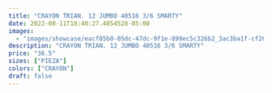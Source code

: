 ```yaml
---
title: "CRAYON TRIAN. 12 JUMBO 40516 3/6 SMARTY"
date: 2022-08-11T18:40:27.4854528-05:00
images:
  - "images/showcase/eacf85b0-05dc-47dc-9f1e-899ec5c326b2_3ac3ba1f-cf26-491f-ab76-3289b0058b9b.webp"
description: "CRAYON TRIAN. 12 JUMBO 40516 3/6 SMARTY"
price: "36.5"
sizes: ["PIEZA"]
colors: ["CRAYON"]
draft: false
---
```

